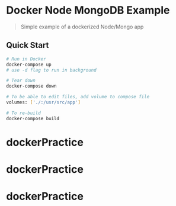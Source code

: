 # Docker Node MongoDB Example

> Simple example of a dockerized Node/Mongo app

## Quick Start

```bash
# Run in Docker
docker-compose up
# use -d flag to run in background

# Tear down
docker-compose down

# To be able to edit files, add volume to compose file
volumes: ['./:/usr/src/app']

# To re-build
docker-compose build
```
# dockerPractice
# dockerPractice
# dockerPractice
